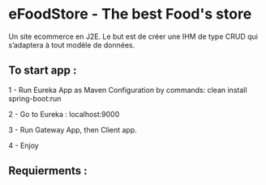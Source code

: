 # eFoodStore - The best Food's store

Un site ecommerce en J2E. 
Le but est de créer une IHM de type CRUD qui s’adaptera à tout modèle de données. 

## To start app : 

1 - Run Eureka App as Maven Configuration by commands: clean install spring-boot:run 

2 - Go to Eureka : localhost:9000

3 - Run Gateway App, then Client app. 


4 - Enjoy 


## Requierments :
 